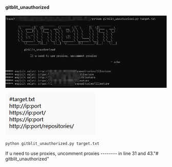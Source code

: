 #### gitblit_unauthorized





![image-20220427182446589](img/image-20220427182446589.png)





![image-20220427182611576](img/image-20220427182611576.png)



```python
python gitblit_unauthorized.py target.txt
```

If u need to use proxies, uncomment proxies --------  in line 31 and 43."# gitblit_unauthorized" 

